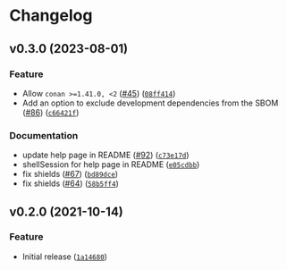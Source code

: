 # Changelog

<!--next-version-placeholder-->

## v0.3.0 (2023-08-01)
### Feature
* Allow `conan >=1.41.0, <2` ([#45](https://github.com/CycloneDX/cyclonedx-conan/issues/45)) ([`08ff414`](https://github.com/CycloneDX/cyclonedx-conan/commit/08ff4142e765ecd4c84c49fd7c38eeb9f6095c62))
* Add an option to exclude development dependencies from the SBOM ([#86](https://github.com/CycloneDX/cyclonedx-conan/issues/86)) ([`c66421f`](https://github.com/CycloneDX/cyclonedx-conan/commit/c66421fa75b9389dfea9bf852dbec86b3de26204))
### Documentation
* update help page in README ([#92](https://github.com/CycloneDX/cyclonedx-conan/issues/92)) ([`c73e17d`](https://github.com/CycloneDX/cyclonedx-conan/commit/c73e17db43f8270663f251443e7511812735fb1d))
* shellSession for help page in README ([`e05cdbb`](https://github.com/CycloneDX/cyclonedx-conan/commit/e05cdbbd57735716a7bb9e8cfcd7d138a1dc532b))
* fix shields ([#67](https://github.com/CycloneDX/cyclonedx-conan/issues/67)) ([`bd89dce`](https://github.com/CycloneDX/cyclonedx-conan/commit/bd89dce3021328a5f18ba91c27919349f8bb7ea7))
* fix shields ([#64](https://github.com/CycloneDX/cyclonedx-conan/issues/64)) ([`58b5ff4`](https://github.com/CycloneDX/cyclonedx-conan/commit/58b5ff42fdb058402339b59774450f864f54c1ef))

## v0.2.0 (2021-10-14)
### Feature
* Initial release ([`1a14680`](https://github.com/CycloneDX/cyclonedx-conan/commit/1a14680171bb19bdc312d0e30277a54a713bdc17))
